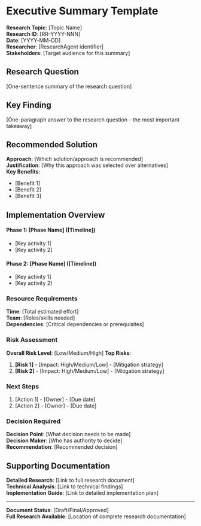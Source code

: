 # Executive Summary Template

**Research Topic**: [Topic Name]  
**Research ID**: [RR-YYYY-NNN]  
**Date**: [YYYY-MM-DD]  
**Researcher**: [ResearchAgent identifier]  
**Stakeholders**: [Target audience for this summary]

## Research Question
[One-sentence summary of the research question]

## Key Finding
[One-paragraph answer to the research question - the most important takeaway]

## Recommended Solution
**Approach**: [Which solution/approach is recommended]  
**Justification**: [Why this approach was selected over alternatives]  
**Key Benefits**: 
- [Benefit 1]
- [Benefit 2]
- [Benefit 3]

## Implementation Overview
#### Phase 1: [Phase Name] ([Timeline])
- [Key activity 1]
- [Key activity 2]

#### Phase 2: [Phase Name] ([Timeline])
- [Key activity 1]
- [Key activity 2]

### Resource Requirements
**Time**: [Total estimated effort]  
**Team**: [Roles/skills needed]  
**Dependencies**: [Critical dependencies or prerequisites]

### Risk Assessment
**Overall Risk Level**: [Low/Medium/High]
**Top Risks**:
1. **[Risk 1]** - [Impact: High/Medium/Low] - [Mitigation strategy]
2. **[Risk 2]** - [Impact: High/Medium/Low] - [Mitigation strategy]

### Next Steps
1. [Action 1] - [Owner] - [Due date]
2. [Action 2] - [Owner] - [Due date]

### Decision Required
**Decision Point**: [What decision needs to be made]  
**Decision Maker**: [Who has authority to decide]  
**Recommendation**: [Recommended decision]

## Supporting Documentation
**Detailed Research**: [Link to full research document]  
**Technical Analysis**: [Link to technical findings]  
**Implementation Guide**: [Link to detailed implementation plan]

---

**Document Status**: [Draft/Final/Approved]  
**Full Research Available**: [Location of complete research documentation]

